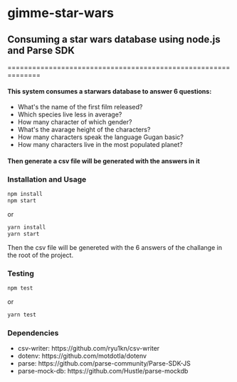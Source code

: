 # gimme-star-wars

<h2>Consuming a star wars database using node.js and Parse SDK</h2>
==============================================================

<h4>This system consumes a starwars database to answer 6 questions:</h4>
<ul>
  <li>What's the name of the first film released?</li>
  <li>Which species live less in average?</li>
  <li>How many character of which gender?</li>
  <li>What's the avarage height of the characters?</li>
  <li>How many characters speak the language Gugan basic?</li>
  <li>How many characters live in the most populated planet?</li>
</ul>
<h4>Then generate a csv file will be generated with the answers in it</h1>


### Installation and Usage

```sh
npm install
npm start
```
or

```sh
yarn install
yarn start
```
Then the csv file will be genereted with the 6 answers of the challange in the root of the project. 


### Testing

```sh
npm test
```
or

```sh
yarn test
```
### Dependencies

<ul>
  <li>csv-writer: https://github.com/ryu1kn/csv-writer</li>
  <li>dotenv: https://github.com/motdotla/dotenv</li>
  <li>parse: https://github.com/parse-community/Parse-SDK-JS</li>
  <li>parse-mock-db: https://github.com/Hustle/parse-mockdb</li>
</ul>
